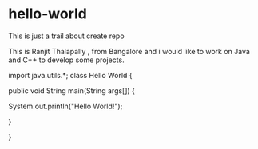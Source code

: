 # hello-world
This is just a trail about create repo

This is Ranjit Thalapally , from Bangalore and i would like to work on Java and C++ to develop some projects.




import java.utils.*;
class Hello World {

public void String main(String args[]) {

System.out.println("Hello World!");

}

}
